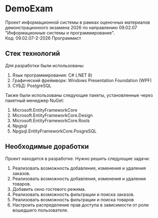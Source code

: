 # DemoExam

Проект информационной системы в рамках оценочных материалов демонстрационного экзамена 2026 по направлению 09.02.07 "Информационные системы и программирование".<br>
Код: 09.02.07-2-2026 Программист

## Стек технологий

Для разработки были использованы:
1. Язык программирования: C# (.NET 8)
2. Графический фреймворк: Windows Presentation Foundation (WPF)
3. СУБД: PostgreSQL

Также были использованы следующие пакеты, установленные через пакетный менеджер NuGet:
1. Microsoft.EntityFrameworkCore
2. Microsoft.EntityFrameworkCore.Design
3. Microsoft.EntityFrameworkCore.Rools
4. Npgsql
5. Npgsql.EntityFrameworkCore.PosgreSQL

## Необходимые доработки

Проект находится в разработке. Нужно решить следующие задачи:
1. Реализовать возможность добавления, изменения и удаления заказов.
2. Реализовать возможность добавления, изменения и удаления товаров.
3. Добавить окно гостевого режима.
4. Реализовать возможность фильтрации и поиска заказов.
5. Реализовать возможность фильтрации и поиска товаров
6. Настроить распределение прав доступа в зависимости от роли вошедшего пользователя.
